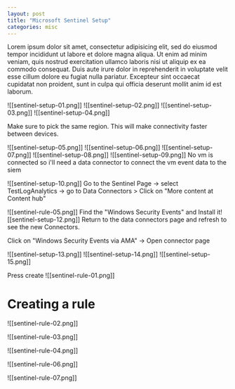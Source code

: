 ```yaml
---
layout: post
title: "Microsoft Sentinel Setup"
categories: misc
---
```


Lorem ipsum dolor sit amet, consectetur adipisicing elit, sed do eiusmod tempor incididunt ut labore et dolore magna aliqua. Ut enim ad minim veniam, quis nostrud exercitation ullamco laboris nisi ut aliquip ex ea commodo consequat. Duis aute irure dolor in reprehenderit in voluptate velit esse cillum dolore eu fugiat nulla pariatur. Excepteur sint occaecat cupidatat non proident, sunt in culpa qui officia deserunt mollit anim id est laborum.


![[sentinel-setup-01.png]]
![[sentinel-setup-02.png]]
![[sentinel-setup-03.png]]
![[sentinel-setup-04.png]]

Make sure to pick the same region. This will make connectivity faster between devices.

![[sentinel-setup-05.png]]
![[sentinel-setup-06.png]]
![[sentinel-setup-07.png]]
![[sentinel-setup-08.png]]
![[sentinel-setup-09.png]]
No vm is connected so i'll need a data connector to connect the vm event data to the siem 



![[sentinel-setup-10.png]]
Go to the Sentinel Page -> select TestLogAnalytics -> go to Data Connectors > Click on "More content at Content hub"

![[sentinel-rule-05.png]]
Find the "Windows Security Events" and Install it![[sentinel-setup-12.png]]
Return to the data connectors page and refresh to see the new Connectors. 

Click on "Windows Security Events via AMA" -> Open connector page

![[sentinel-setup-13.png]]
![[sentinel-setup-14.png]]
![[sentinel-setup-15.png]]

Press create 
![[sentinel-rule-01.png]]
# Creating a rule

![[sentinel-rule-02.png]]

![[sentinel-rule-03.png]]

![[sentinel-rule-04.png]]

![[sentinel-rule-06.png]]

![[sentinel-rule-07.png]]
